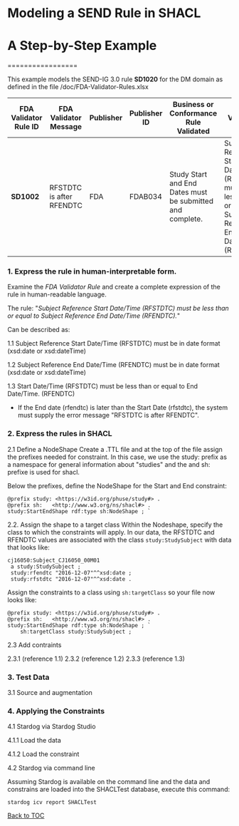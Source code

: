 # Modeling a SEND Rule in SHACL
# A Step-by-Step Example
=================

This example models the SEND-IG 3.0 rule **SD1020** for the DM domain as defined in the file /doc/FDA-Validator-Rules.xlsx 

FDA Validator Rule ID | FDA Validator Message | Publisher|  Publisher ID | Business or Conformance Rule Validated | FDA Validator Rule  
------|-------------------|-----|-------|--------------------------|-----------------------------
**SD1002** |RFSTDTC is after RFENDTC | FDA| FDAB034    |Study Start and End Dates must be submitted and complete. | Subject Reference Start Date/Time (RFSTDTC) must be less than or equal to Subject Reference End Date/Time (RFENDTC)


### 1. Express the rule in human-interpretable form.
Examine the *FDA Validator Rule* and create a complete expression of the rule in human-readable language. 

The rule: "*Subject Reference Start Date/Time (RFSTDTC) must be less than or equal to Subject Reference End Date/Time (RFENDTC).*"

Can be described as: 

1.1 Subject Reference Start Date/Time (RFSTDTC) must be in date format  (xsd:date or xsd:dateTime)

1.2 Subject Reference End Date/Time (RFENDTC) must be in date format  (xsd:date or xsd:dateTime)

1.3 Start Date/Time (RFSTDTC) must be less than or equal to End Date/Time. (RFENDTC)

* If the End date (rfendtc) is later than the Start Date (rfstdtc), the system must supply the error message "RFSTDTC is after RFENDTC". 

### 2. Express the rules in SHACL

2.1 Define a NodeShape
Create a .TTL file and at the top of the file assign the prefixes needed for constraint. In this case, we use the study: prefix as a namespace for general information about "studies" and the and sh: prefixe is used for shacl. 

Below the prefixes, define the NodeShape for the Start and End constraint:

    @prefix study: <https://w3id.org/phuse/study#> .
    @prefix sh:   <http://www.w3.org/ns/shacl#> .
    study:StartEndShape rdf:type sh:NodeShape ; `


2.2. Assign the shape to a target class
Within the Nodeshape, specify the class to which the constraints will apply. 
In our data, the RFSTDTC and RFENDTC values are associated with the class `study:StudySubject` with data that looks like: 

    cj16050:Subject_CJ16050_00M01
     a study:StudySubject ;
     study:rfendtc "2016-12-07"^^xsd:date ;
     study:rfstdtc "2016-12-07"^^xsd:date .

Assign the constraints to a class using `sh:targetClass` so your file now looks like:

    @prefix study: <https://w3id.org/phuse/study#> .
    @prefix sh:   <http://www.w3.org/ns/shacl#> .
    study:StartEndShape rdf:type sh:NodeShape ; `
        sh:targetClass study:StudySubject ;


2.3 Add contraints

2.3.1 (reference 1.1)
2.3.2 (reference 1.2)
2.3.3 (reference 1.3)




### 3. Test Data
3.1 Source and augmentation


### 4. Applying the Constraints

4.1 Stardog via Stardog Studio

4.1.1 Load the data

4.1.2 Load the constraint


4.2 Stardog via command line

Assuming Stardog is available on the command line and the data and constrains are loaded into the SHACLTest database, execute this command:

`stardog icv report SHACLTest`





[Back to TOC](TableOfContents.md)
